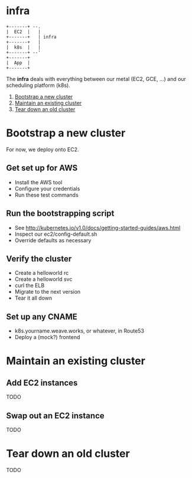 # infra

```
+-------+ --.
|  EC2  |   |
+-------+   | infra
+-------+   |
|  k8s  |   |
+-------+ --'
+-------+
|  App  |
+-------+
```

The **infra** deals with everything between our metal (EC2, GCE, ...) and our scheduling platform (k8s).

1. [Bootstrap a new cluster](#bootstrap-a-new-cluster)
1. [Maintain an existing cluster](#maintain-an-existing-cluster)
1. [Tear down an old cluster](#tear-down-an-old-cluster)

# Bootstrap a new cluster

For now, we deploy onto EC2.

## Get set up for AWS

- Install the AWS tool
- Configure your credentials
- Run these test commands

## Run the bootstrapping script

- See http://kubernetes.io/v1.0/docs/getting-started-guides/aws.html
- Inspect our ec2/config-default.sh
- Override defaults as necessary

## Verify the cluster

- Create a helloworld rc
- Create a helloworld svc
- curl the ELB
- Migrate to the next version
- Tear it all down

## Set up any CNAME

- k8s.yourname.weave.works, or whatever, in Route53
- Deploy a (mock?) frontend

# Maintain an existing cluster

## Add EC2 instances

TODO

## Swap out an EC2 instance

TODO

# Tear down an old cluster

TODO
